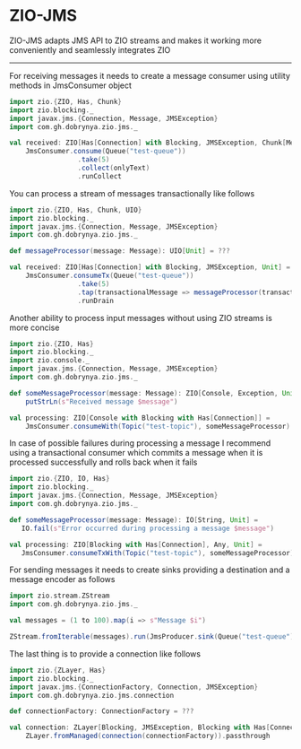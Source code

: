 ZIO-JMS
===

ZIO-JMS adapts JMS API to ZIO streams and makes it working more conveniently and seamlessly integrates ZIO

---

For receiving messages it needs to create a message consumer using utility methods in JmsConsumer object

```scala
import zio.{ZIO, Has, Chunk}
import zio.blocking._
import javax.jms.{Connection, Message, JMSException}
import com.gh.dobrynya.zio.jms._

val received: ZIO[Has[Connection] with Blocking, JMSException, Chunk[Message]] = 
    JmsConsumer.consume(Queue("test-queue"))
                 .take(5)
                 .collect(onlyText)
                 .runCollect
```

You can process a stream of messages transactionally like follows

```scala
import zio.{ZIO, Has, Chunk, UIO}
import zio.blocking._
import javax.jms.{Connection, Message, JMSException}
import com.gh.dobrynya.zio.jms._

def messageProcessor(message: Message): UIO[Unit] = ??? 

val received: ZIO[Has[Connection] with Blocking, JMSException, Unit] = 
    JmsConsumer.consumeTx(Queue("test-queue"))
                 .take(5)
                 .tap(transactionalMessage => messageProcessor(transactionalMessage.message) <* transactionalMessage.commit)
                 .runDrain
``` 

Another ability to process input messages without using ZIO streams is more concise

```scala
import zio.{ZIO, Has}
import zio.blocking._
import zio.console._
import javax.jms.{Connection, Message, JMSException}
import com.gh.dobrynya.zio.jms._

def someMessageProcessor(message: Message): ZIO[Console, Exception, Unit] = 
    putStrLn(s"Received message $message")

val processing: ZIO[Console with Blocking with Has[Connection]] = 
    JmsConsumer.consumeWith(Topic("test-topic"), someMessageProcessor)
```

In case of possible failures during processing a message I recommend using a transactional consumer which commits a message
when it is processed successfully and rolls back when it fails

```scala
import zio.{ZIO, IO, Has}
import zio.blocking._
import javax.jms.{Connection, Message, JMSException}
import com.gh.dobrynya.zio.jms._

def someMessageProcessor(message: Message): IO[String, Unit] = 
   IO.fail(s"Error occurred during processing a message $message")

val processing: ZIO[Blocking with Has[Connection], Any, Unit] = 
   JmsConsumer.consumeTxWith(Topic("test-topic"), someMessageProcessor)
```

For sending messages it needs to create sinks providing a destination and a message encoder as follows

```scala
import zio.stream.ZStream
import com.gh.dobrynya.zio.jms._

val messages = (1 to 100).map(i => s"Message $i")

ZStream.fromIterable(messages).run(JmsProducer.sink(Queue("test-queue"), textMessageEncoder))
```

The last thing is to provide a connection like follows

```scala
import zio.{ZLayer, Has}
import zio.blocking._
import javax.jms.{ConnectionFactory, Connection, JMSException}
import com.gh.dobrynya.zio.jms.connection

def connectionFactory: ConnectionFactory = ???

val connection: ZLayer[Blocking, JMSException, Blocking with Has[Connection]] = 
    ZLayer.fromManaged(connection(connectionFactory)).passthrough
```